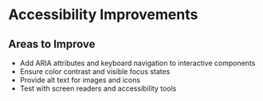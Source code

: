 # Accessibility Improvements

## Areas to Improve
- Add ARIA attributes and keyboard navigation to interactive components
- Ensure color contrast and visible focus states
- Provide alt text for images and icons
- Test with screen readers and accessibility tools
